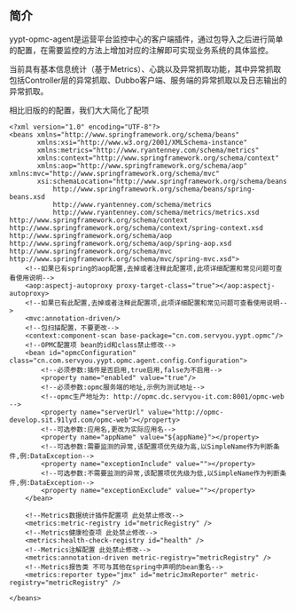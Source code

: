 ## 简介

yypt-opmc-agent是运营平台监控中心的客户端插件，通过包导入之后进行简单的配置，在需要监控的方法上增加对应的注解即可实现业务系统的具体监控。

当前具有基本信息统计（基于Metrics）、心跳以及异常抓取功能，其中异常抓取包括Controller层的异常抓取、Dubbo客户端、服务端的异常抓取以及日志输出的异常抓取。


相比旧版的的配置，我们大大简化了配项


    <?xml version="1.0" encoding="UTF-8"?>
    <beans xmlns="http://www.springframework.org/schema/beans"
           xmlns:xsi="http://www.w3.org/2001/XMLSchema-instance"
           xmlns:metrics="http://www.ryantenney.com/schema/metrics"
           xmlns:context="http://www.springframework.org/schema/context"
           xmlns:aop="http://www.springframework.org/schema/aop" xmlns:mvc="http://www.springframework.org/schema/mvc"
           xsi:schemaLocation="http://www.springframework.org/schema/beans
               http://www.springframework.org/schema/beans/spring-beans.xsd
               http://www.ryantenney.com/schema/metrics
               http://www.ryantenney.com/schema/metrics/metrics.xsd http://www.springframework.org/schema/context http://www.springframework.org/schema/context/spring-context.xsd http://www.springframework.org/schema/aop http://www.springframework.org/schema/aop/spring-aop.xsd http://www.springframework.org/schema/mvc http://www.springframework.org/schema/mvc/spring-mvc.xsd">
        <!--如果已有spring的aop配置,去掉或者注释此配置项,此项详细配置和常见问题可查看使用说明-->
        <aop:aspectj-autoproxy proxy-target-class="true"></aop:aspectj-autoproxy>
        <!--如果已有此配置,去掉或者注释此配置项,此项详细配置和常见问题可查看使用说明-->
        <mvc:annotation-driven/>
        <!--包扫描配置，不要更改-->
        <context:component-scan base-package="cn.com.servyou.yypt.opmc"/>
        <!--OPMC配置项 bean的id和class禁止修改-->
        <bean id="opmcConfiguration" class="cn.com.servyou.yypt.opmc.agent.config.Configuration">
            <!--必须参数:插件是否启用,true启用,false为不启用-->
            <property name="enabled" value="true"/>
            <!--必须参数:opmc服务端的地址,示例为测试地址-->
            <!--opmc生产地址为: http://opmc.dc.servyou-it.com:8001/opmc-web -->
            <property name="serverUrl" value="http://opmc-develop.sit.91lyd.com/opmc-web"></property>
            <!--可选参数:应用名,更改为实际应用名-->
            <property name="appName" value="${appName}"></property>
            <!--可选参数:需要监测的异常,该配置项优先级为高,以SimpleName作为判断条件,例:DataException-->
            <property name="exceptionInclude" value=""></property>
            <!--可选参数:不需要监测的异常,该配置项优先级为低,以SimpleName作为判断条件,例:DataException-->
            <property name="exceptionExclude" value=""></property>
        </bean>

        <!--Metrics数据统计插件配置项 此处禁止修改-->
        <metrics:metric-registry id="metricRegistry" />
        <!--Metrics健康检查项 此处禁止修改-->
        <metrics:health-check-registry id="health" />
        <!--Metrics注解配置 此处禁止修改-->
        <metrics:annotation-driven metric-registry="metricRegistry" />
        <!--Metrics报告类 不可与其他在spring中声明的bean重名-->
        <metrics:reporter type="jmx" id="metricJmxReporter" metric-registry="metricRegistry" />

    </beans>